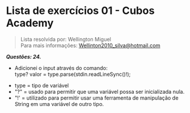# Lista de exercícios 01 - Cubos Academy 
> Lista resolvida por: Wellington Miguel     
> Para mais informações: Wellinton2010_silva@hotmail.com      

**_Questões: 24._**       
* Adicionei o input através do comando:     
type? valor = type.parse(stdin.readLineSync()!);
- type = tipo de variável
- "?" = usado para permitir que uma variável possa ser inicializada nula.
- "!' = utilizado para permitir usar uma ferramenta de manipulação de String em uma variável de outro tipo.
